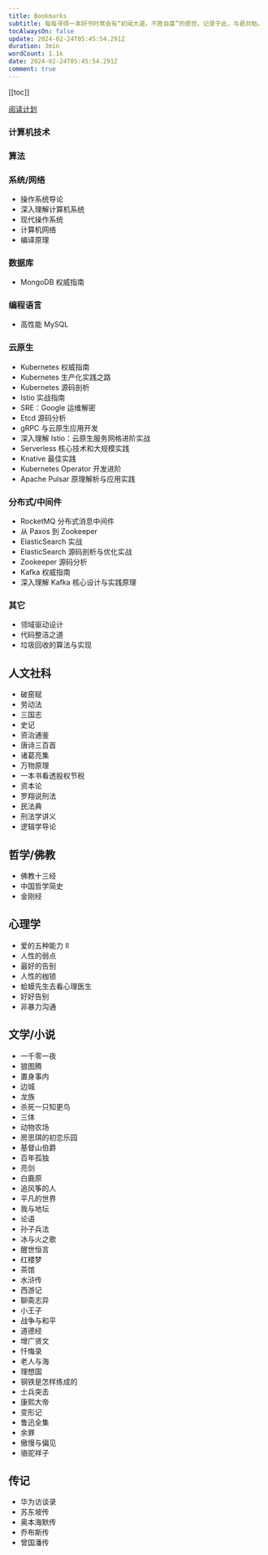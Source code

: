 ```yaml
---
title: Bookmarks
subtitle: 每每寻得一本好书时常会有“初闻大道，不胜自喜”的感觉，记录于此，与君共勉。
tocAlwaysOn: false
update: 2024-02-24T05:45:54.291Z
duration: 3min
wordCount: 1.1k
date: 2024-02-24T05:45:54.291Z
comment: true
---
```


[[toc]]

[阅读计划](https://flowus.cn/alomerry/share/03d0ad27-0b99-415a-8aec-2c5cf979f1f5)

### 计算机技术

### 算法

<Book
title="算法导论"
desc="全书各章自成体系，可以作为独立的学习单元；算法以英语和伪代码的形式描述，具备初步程序设计经验的人就能看懂；说明和解释力求浅显易懂，不失深度和数学严谨性。"
logo="https://cdn.alomerry.com/blog/assets/links/booklists/introduction-to-algorithms.jpg"
link="https://book.douban.com/subject/20432061/"
/>

<Book
title="算法笔记"
desc="这本书是一部很入门的书，在大学里备考 PAT 时读到的，有个外号叫“晴神宝典”"
logo="https://cdn.alomerry.com/blog/assets/晴神宝典.png"
link="https://book.douban.com/subject/26827295/"
/>

### 系统/网络

- 操作系统导论
- 深入理解计算机系统
- 现代操作系统
- 计算机网络
- 编译原理

### 数据库

<Book
title="MySQL 是怎样运行的"
desc="《MySQL是怎样运行的：从根儿上理解 MySQL》采用诙谐幽默的表达方式，对MySQL的底层运行原理进行了介绍，内容涵盖了使用MySQL的同学在求职面试和工作中常见的一些核心概念。"
logo="https://cdn.alomerry.com/blog/assets/links/booklists/how-mysql-work.jpg"
link="https://book.douban.com/subject/35231266/"
/>

<Book
title="Redis5 设计与源码分析"
desc="多名专家联袂推荐，资深专家联合撰写，深入理解 Redis 5 设计精髓。本书系统讲解 Redis
5设计、数据结构、底层命令实现，以及持久化、主从复制、集群的实现。"
logo="https://cdn.alomerry.com/blog/assets/links/booklists/redis5-design-and-source-code-analysis.jpg"
link="https://book.douban.com/subject/34804798/"
/>

- MongoDB 权威指南

### 编程语言

<Book
title="深度探索 Go 语言"
desc="书中主要内容包括：指针、函数栈帧、调用约定、变量逃逸、Function Value、包、defer panic、 方法、Method、Value、组合式继承、接口、类型断言、反射、goroutine、抢占式调度、同步、堆和栈的管理,以及GC等。书中包含大的探索示例和源码分析，在学会应用的同时还能了解实现原理。"
logo="https://cdn.alomerry.com/blog/assets/links/booklists/explore-go-runtime.jpg"
link="https://book.douban.com/subject/36104087/"
/>

- 高性能 MySQL

### 云原生

<Book
title="Kubernetes in Action"
desc="本书部分概要介绍了 Docker 和Kubernetes 的由来和发展，然后通过在 Kubernetes 中部署一个应用程序，一点点增加功能，逐步加深我们对于Kubernetes架构的理解和操作的实践。在本书的后面部分，也可以学习一些高阶的主题，比如监控、调试及伸缩。"
logo="https://cdn.alomerry.com/blog/assets/links/booklists/kubernetes-in-action.jpg"
link="https://book.douban.com/subject/30418855/"
/>

- Kubernetes 权威指南
- Kubernetes 生产化实践之路
- Kubernetes 源码剖析
- Istio 实战指南
- SRE：Google 运维解密
- Etcd 源码分析
- gRPC 与云原生应用开发
- 深入理解 Istio：云原生服务网格进阶实战
- Serverless 核心技术和大规模实践
- Knative 最佳实践
- Kubernetes Operator 开发进阶
- Apache Pulsar 原理解析与应用实践

### 分布式/中间件

- RocketMQ 分布式消息中间件
- 从 Paxos 到 Zookeeper
- ElasticSearch 实战
- ElasticSearch 源码剖析与优化实战
- Zookeeper 源码分析
- Kafka 权威指南
- 深入理解 Kafka 核心设计与实践原理

### 其它

- 领域驱动设计
- 代码整洁之道
- 垃圾回收的算法与实现

## 人文社科

- 破窑赋
- 劳动法
- 三国志
- 史记
- 资治通鉴
- 唐诗三百首
- 诸葛亮集
- 万物原理
- 一本书看透股权节税
- 资本论
- 罗翔说刑法
- 民法典
- 刑法学讲义
- 逻辑学导论

## 哲学/佛教

- 佛教十三经
- 中国哲学简史
- 金刚经

## 心理学

- 爱的五种能力 II
- 人性的弱点
- 最好的告别
- 人性的枷锁
- 蛤蟆先生去看心理医生
- 好好告别
- 非暴力沟通

## 文学/小说

- 一千零一夜
- 狼图腾
- 置身事内
- 边城
- 龙族
- 杀死一只知更鸟
- 三体
- 动物农场
- 房思琪的初恋乐园
- 基督山伯爵
- 百年孤独
- 亮剑
- 白鹿原
- 追风筝的人
- 平凡的世界
- 我与地坛
- 论语
- 孙子兵法
- 冰与火之歌
- 醒世恒言
- 红楼梦
- 茶馆
- 水浒传
- 西游记
- 聊斋志异
- 小王子
- 战争与和平
- 道德经
- 增广贤文
- 忏悔录
- 老人与海
- 理想国
- 钢铁是怎样练成的
- 士兵突击
- 康熙大帝
- 变形记
- 鲁迅全集
- 余罪
- 傲慢与偏见
- 骆驼祥子

## 传记

- 华为访谈录
- 苏东坡传
- 奥本海默传
- 乔布斯传
- 曾国潘传
